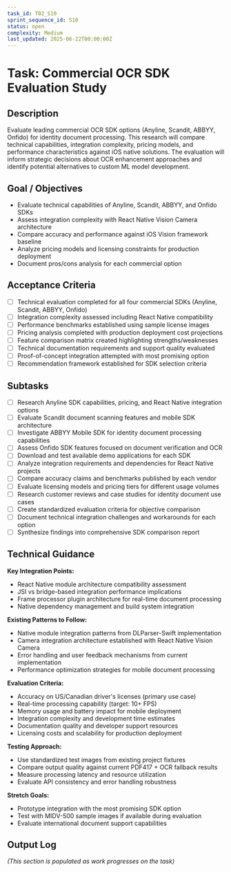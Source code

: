 ```yaml
---
task_id: T02_S10
sprint_sequence_id: S10
status: open
complexity: Medium
last_updated: 2025-06-22T00:00:00Z
---
```


# Task: Commercial OCR SDK Evaluation Study

## Description
Evaluate leading commercial OCR SDK options (Anyline, Scandit, ABBYY, Onfido) for identity document processing. This research will compare technical capabilities, integration complexity, pricing models, and performance characteristics against iOS native solutions. The evaluation will inform strategic decisions about OCR enhancement approaches and identify potential alternatives to custom ML model development.

## Goal / Objectives
- Evaluate technical capabilities of Anyline, Scandit, ABBYY, and Onfido SDKs
- Assess integration complexity with React Native Vision Camera architecture
- Compare accuracy and performance against iOS Vision framework baseline
- Analyze pricing models and licensing constraints for production deployment
- Document pros/cons analysis for each commercial option

## Acceptance Criteria
- [ ] Technical evaluation completed for all four commercial SDKs (Anyline, Scandit, ABBYY, Onfido)
- [ ] Integration complexity assessed including React Native compatibility
- [ ] Performance benchmarks established using sample license images
- [ ] Pricing analysis completed with production deployment cost projections
- [ ] Feature comparison matrix created highlighting strengths/weaknesses
- [ ] Technical documentation requirements and support quality evaluated
- [ ] Proof-of-concept integration attempted with most promising option
- [ ] Recommendation framework established for SDK selection criteria

## Subtasks
- [ ] Research Anyline SDK capabilities, pricing, and React Native integration options
- [ ] Evaluate Scandit document scanning features and mobile SDK architecture
- [ ] Investigate ABBYY Mobile SDK for identity document processing capabilities
- [ ] Assess Onfido SDK features focused on document verification and OCR
- [ ] Download and test available demo applications for each SDK
- [ ] Analyze integration requirements and dependencies for React Native projects
- [ ] Compare accuracy claims and benchmarks published by each vendor
- [ ] Evaluate licensing models and pricing tiers for different usage volumes
- [ ] Research customer reviews and case studies for identity document use cases
- [ ] Create standardized evaluation criteria for objective comparison
- [ ] Document technical integration challenges and workarounds for each option
- [ ] Synthesize findings into comprehensive SDK comparison report

## Technical Guidance

**Key Integration Points:**
- React Native module architecture compatibility assessment
- JSI vs bridge-based integration performance implications
- Frame processor plugin architecture for real-time document processing
- Native dependency management and build system integration

**Existing Patterns to Follow:**
- Native module integration patterns from DLParser-Swift implementation
- Camera integration architecture established with React Native Vision Camera
- Error handling and user feedback mechanisms from current implementation
- Performance optimization strategies for mobile document processing

**Evaluation Criteria:**
- Accuracy on US/Canadian driver's licenses (primary use case)
- Real-time processing capability (target: 10+ FPS)
- Memory usage and battery impact for mobile deployment
- Integration complexity and development time estimates
- Documentation quality and developer support resources
- Licensing costs and scalability for production deployment

**Testing Approach:**
- Use standardized test images from existing project fixtures
- Compare output quality against current PDF417 + OCR fallback results
- Measure processing latency and resource utilization
- Evaluate API consistency and error handling robustness

**Stretch Goals:**
- Prototype integration with the most promising SDK option
- Test with MIDV-500 sample images if available during evaluation
- Evaluate international document support capabilities

## Output Log
*(This section is populated as work progresses on the task)*